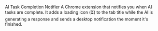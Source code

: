 AI Task Completion Notifier
A Chrome extension that notifies you when AI tasks are complete. It adds a loading icon (⏳) to the tab title while the AI is generating a response and sends a desktop notification the moment it's finished.
